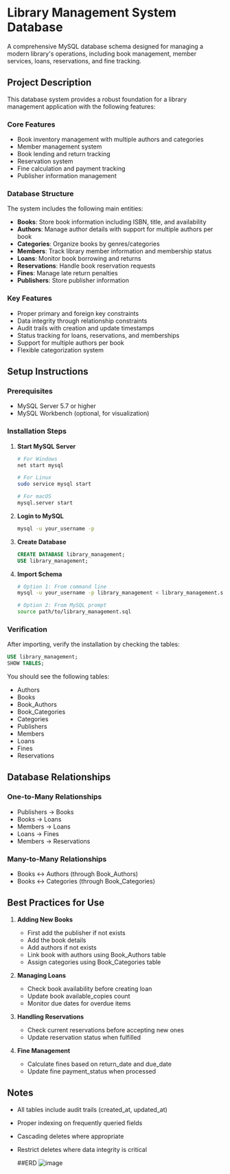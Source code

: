 # Library Management System Database

A comprehensive MySQL database schema designed for managing a modern library's operations, including book management, member services, loans, reservations, and fine tracking.

## Project Description

This database system provides a robust foundation for a library management application with the following features:

### Core Features
- Book inventory management with multiple authors and categories
- Member management system
- Book lending and return tracking
- Reservation system
- Fine calculation and payment tracking
- Publisher information management

### Database Structure
The system includes the following main entities:
- **Books**: Store book information including ISBN, title, and availability
- **Authors**: Manage author details with support for multiple authors per book
- **Categories**: Organize books by genres/categories
- **Members**: Track library member information and membership status
- **Loans**: Monitor book borrowing and returns
- **Reservations**: Handle book reservation requests
- **Fines**: Manage late return penalties
- **Publishers**: Store publisher information

### Key Features
- Proper primary and foreign key constraints
- Data integrity through relationship constraints
- Audit trails with creation and update timestamps
- Status tracking for loans, reservations, and memberships
- Support for multiple authors per book
- Flexible categorization system

## Setup Instructions

### Prerequisites
- MySQL Server 5.7 or higher
- MySQL Workbench (optional, for visualization)

### Installation Steps

1. **Start MySQL Server**
   ```bash
   # For Windows
   net start mysql

   # For Linux
   sudo service mysql start

   # For macOS
   mysql.server start
   ```

2. **Login to MySQL**
   ```bash
   mysql -u your_username -p
   ```

3. **Create Database**
   ```sql
   CREATE DATABASE library_management;
   USE library_management;
   ```

4. **Import Schema**
   ```bash
   # Option 1: From command line
   mysql -u your_username -p library_management < library_management.sql

   # Option 2: From MySQL prompt
   source path/to/library_management.sql
   ```

### Verification
After importing, verify the installation by checking the tables:
```sql
USE library_management;
SHOW TABLES;
```

You should see the following tables:
- Authors
- Books
- Book_Authors
- Book_Categories
- Categories
- Publishers
- Members
- Loans
- Fines
- Reservations

## Database Relationships

### One-to-Many Relationships
- Publishers → Books
- Books → Loans
- Members → Loans
- Loans → Fines
- Members → Reservations

### Many-to-Many Relationships
- Books ↔ Authors (through Book_Authors)
- Books ↔ Categories (through Book_Categories)

## Best Practices for Use

1. **Adding New Books**
   - First add the publisher if not exists
   - Add the book details
   - Add authors if not exists
   - Link book with authors using Book_Authors table
   - Assign categories using Book_Categories table

2. **Managing Loans**
   - Check book availability before creating loan
   - Update book available_copies count
   - Monitor due dates for overdue items

3. **Handling Reservations**
   - Check current reservations before accepting new ones
   - Update reservation status when fulfilled

4. **Fine Management**
   - Calculate fines based on return_date and due_date
   - Update fine payment_status when processed

## Notes
- All tables include audit trails (created_at, updated_at)
- Proper indexing on frequently queried fields
- Cascading deletes where appropriate
- Restrict deletes where data integrity is critical

  ##ERD
  ![image](https://github.com/user-attachments/assets/b69b2589-dc1c-44af-9a58-a2eb84ab76f5)

